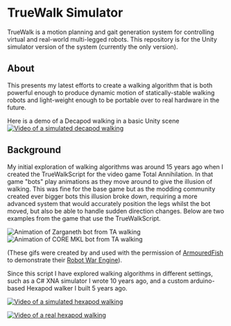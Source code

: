 # TrueWalk Simulator
TrueWalk is a motion planning and gait generation system for controlling virtual and real-world multi-legged robots. This repository is for the Unity simulator version of the system (currently the only version).

## About
This presents my latest efforts to create a walking algorithm that is both powerful enough to produce dynamic motion of statically-stable walking robots and light-weight enough to be portable over to real hardware in the future.

Here is a demo of a Decapod walking in a basic Unity scene
[![Video of a simulated decapod walking](https://i.imgur.com/ezKssWB.png)](https://www.youtube.com/watch?v=jciutQUr8NA)

## Background
My initial exploration of walking algorithms was around 15 years ago when I created the TrueWalkScript for the video game Total Annihilation. In that game "bots" play animations as they move around to give the illusion of walking. This was fine for the base game but as the modding community created ever bigger bots this illusion broke down, requiring a more advanced system that would accurately position the legs whilst the bot moved, but also be able to handle sudden direction changes. Below are two examples from the game that use the TrueWalkScript.

![Animation of Zarganeth bot from TA walking](https://i.imgur.com/VkB4RCT.gif)
![Animation of CORE MKL bot from TA walking](https://i.imgur.com/eW0Ifp1.gif)

(These gifs were created by and used with the permission of [ArmouredFish](https://www.tauniverse.com/forum/member.php?u=5200) to demonstrate their [Robot War Engine](https://www.tauniverse.com/forum/showthread.php?t=45555)).

Since this script I have explored walking algorithms in different settings, such as a C# XNA simulator I wrote 10 years ago, and a custom arduino-based Hexapod walker I built 5 years ago.

[![Video of a simulated hexapod walking](https://i.imgur.com/TVnsxvj.png)](https://www.youtube.com/watch?v=lgRSC-BZ5_g)

[![Video of a real hexapod walking](https://i.imgur.com/7pARIKC.png)](https://www.youtube.com/watch?v=sR4aj7tOwko)
